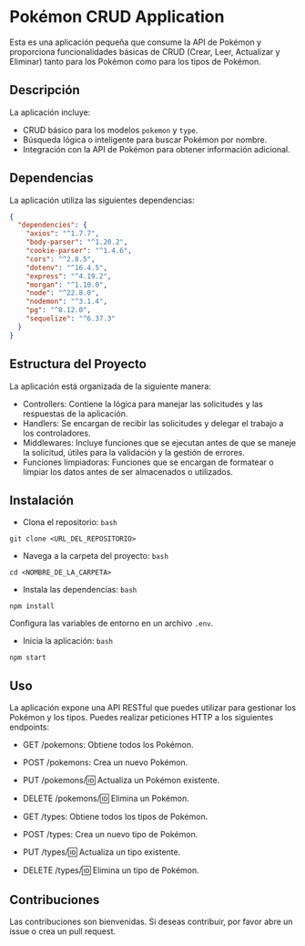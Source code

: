 # Pokémon CRUD Application

Esta es una aplicación pequeña que consume la API de Pokémon y proporciona funcionalidades básicas de CRUD (Crear, Leer, Actualizar y Eliminar) tanto para los Pokémon como para los tipos de Pokémon.

## Descripción

La aplicación incluye:
- CRUD básico para los modelos `pokemon` y `type`.
- Búsqueda lógica o inteligente para buscar Pokémon por nombre.
- Integración con la API de Pokémon para obtener información adicional.

## Dependencias

La aplicación utiliza las siguientes dependencias:

```json
{
  "dependencies": {
    "axios": "^1.7.7",
    "body-parser": "^1.20.2",
    "cookie-parser": "^1.4.6",
    "cors": "^2.8.5",
    "dotenv": "^16.4.5",
    "express": "^4.19.2",
    "morgan": "^1.10.0",
    "node": "^22.8.0",
    "nodemon": "^3.1.4",
    "pg": "^8.12.0",
    "sequelize": "^6.37.3"
  }
}
```


## Estructura del Proyecto

La aplicación está organizada de la siguiente manera:

- Controllers: Contiene la lógica para manejar las solicitudes y las respuestas de la aplicación.
- Handlers: Se encargan de recibir las solicitudes y delegar el trabajo a los controladores.
- Middlewares: Incluye funciones que se ejecutan antes de que se maneje la solicitud, útiles para la validación y la gestión de errores.
- Funciones limpiadoras: Funciones que se encargan de formatear o limpiar los datos antes de ser almacenados o utilizados.


## Instalación

- Clona el repositorio:
`bash`
```
git clone <URL_DEL_REPOSITORIO>
```
- Navega a la carpeta del proyecto:
`bash`
```
cd <NOMBRE_DE_LA_CARPETA>
```

- Instala las dependencias:
`bash`
```
npm install
```
Configura las variables de entorno en un archivo `.env`.

- Inicia la aplicación:
`bash`
```
npm start
```


## Uso

La aplicación expone una API RESTful que puedes utilizar para gestionar los Pokémon y los tipos. Puedes realizar peticiones HTTP a los siguientes endpoints:

- GET /pokemons: Obtiene todos los Pokémon.

- POST /pokemons: Crea un nuevo Pokémon.

- PUT /pokemons/:id: Actualiza un Pokémon existente.

- DELETE /pokemons/:id: Elimina un Pokémon.

- GET /types: Obtiene todos los tipos de Pokémon.

- POST /types: Crea un nuevo tipo de Pokémon.

- PUT /types/:id: Actualiza un tipo existente.

- DELETE /types/:id: Elimina un tipo de Pokémon.


## Contribuciones

Las contribuciones son bienvenidas. Si deseas contribuir, por favor abre un issue o crea un pull request.